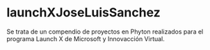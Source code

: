 # launchXJoseLuisSanchez
Se trata de un compendio de proyectos en Phyton realizados para el programa Launch X de Microsoft y Innovacción Virtual.
